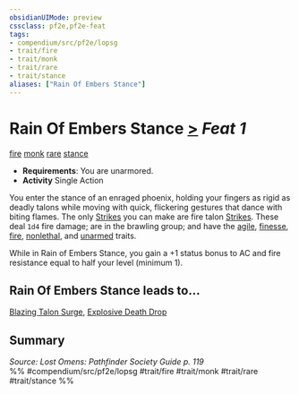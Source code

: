 ```yaml
---
obsidianUIMode: preview
cssclass: pf2e,pf2e-feat
tags:
- compendium/src/pf2e/lopsg
- trait/fire
- trait/monk
- trait/rare
- trait/stance
aliases: ["Rain Of Embers Stance"]
---
```

# Rain Of Embers Stance  [>](../../rules/core-rulebook/chapter-9-playing-the-game.md#Actions "Single Action") *Feat 1*  
[fire](../../rules/traits/fire.md)  [monk](../../rules/traits/monk.md)  [rare](../../rules/traits/rare.md)  [stance](../../rules/traits/stance.md)  

- **Requirements**: You are unarmored.
- **Activity** Single Action

You enter the stance of an enraged phoenix, holding your fingers as rigid as deadly talons while moving with quick, flickering gestures that dance with biting flames. The only [Strikes](../../rules/actions/strike.md) you can make are fire talon [Strikes](../../rules/actions/strike.md). These deal `1d4` fire damage; are in the brawling group; and have the [agile](../../rules/traits/agile.md), [finesse](../../rules/traits/finesse.md), [fire](../../rules/traits/fire.md), [nonlethal](../../rules/traits/nonlethal.md), and [unarmed](../../rules/traits/unarmed.md) traits.

While in Rain of Embers Stance, you gain a +1 status bonus to AC and fire resistance equal to half your level (minimum 1).

## Rain Of Embers Stance leads to...

[Blazing Talon Surge](blazing-talon-surge-lopsg.md), [Explosive Death Drop](explosive-death-drop-lopsg.md)

## Summary

*Source: Lost Omens: Pathfinder Society Guide p. 119*  
%% #compendium/src/pf2e/lopsg #trait/fire #trait/monk #trait/rare #trait/stance %%